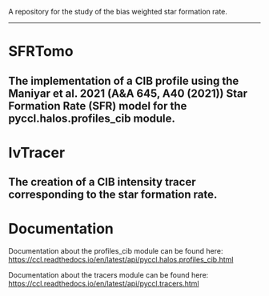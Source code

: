 A repository for the study of the bias weighted star formation rate.

---
# SFRTomo
The implementation of a CIB profile using the Maniyar et al. 2021 (A&A 645, A40 (2021)) Star Formation Rate (SFR) model for the pyccl.halos.profiles_cib module.
---
# IvTracer
The creation of a CIB intensity tracer corresponding to the star formation rate.
---
# Documentation
Documentation about the profiles_cib module can be found here: https://ccl.readthedocs.io/en/latest/api/pyccl.halos.profiles_cib.html

Documentation about the tracers module can be found here: https://ccl.readthedocs.io/en/latest/api/pyccl.tracers.html
